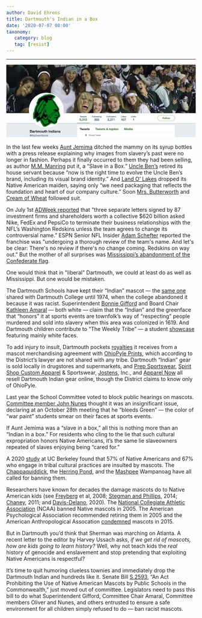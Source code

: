 ```yaml
---
author: David Ehrens
title: Dartmouth's Indian in a Box
date: '2020-07-07 08:00'
taxonomy:
   category: blog
   tag: [resist]
---
```

---

![](greenface.jpg)

In the last few weeks [Aunt Jemima](https://www.forbes.com/sites/michaelstone/2020/06/23/farewell-aunt-jemima-and-uncle-benbrand-symbols-are-falling/#51e729552fb9) ditched the mammy on its syrup bottles with a press release explaining why images from slavery’s past were no longer in fashion. Perhaps it finally occurred to them they had been selling, as author [M.M. Manring](https://www.npr.org/templates/story/story.php?storyId=6709995) put it, a “Slave in a Box.” [Uncle Ben’s](https://www.mars.com/news-and-stories/press-releases/uncle-bens-brand-evolution) retired its house servant because “now is the right time to evolve the Uncle Ben’s brand, including its visual brand identity.” And [Land O’ Lakes](https://www.landolakesinc.com/Press/News/new-butter-and-dairy-packaging) dropped its Native American maiden, saying only “we need packaging that reflects the foundation and heart of our company culture.” Soon [Mrs. Butterworth](https://www.usatoday.com/story/money/food/2020/06/17/mrs-butterworths-syrup-packaging-review-aunt-jemima-racial-bias/3209566001/) and [Cream of Wheat](https://www.cnn.com/2020/06/18/business/cream-of-wheat-racist-brands/index.html) followed suit.

On July 1st [ADWeek reported](https://www.adweek.com/brand-marketing/investors-ask-nike-fedex-and-pepsico-to-end-relationships-with-the-washington-redskins/) that "three separate letters signed by 87 investment firms and shareholders worth a collective $620 billion asked Nike, FedEx and PepsiCo to terminate their business relationships with the NFL’s Washington Redskins unless the team agrees to change its controversial name.” ESPN Senior NFL Insider [Adam Schefter](https://twitter.com/AdamSchefter/status/1279067390198927360) reported the franchise was "undergoing a thorough review of the team's name. And let's be clear: There's no review if there's no change coming. Redskins on way out." But the mother of all surprises was [Mississippi’s abandonment of the Confederate flag](https://www.chicagotribune.com/nation-world/ct-nw-mississippi-voting-electoral-college-20200704-qw64jigbfrdjdpj4rbbu3qqbyy-story.html).

One would think that in "liberal" Dartmouth, we could at least do as well as Mississippi. But one would be mistaken.

The Dartmouth Schools have kept their “Indian” mascot — the [same one](https://www.thewrap.com/sports-teams-dumped-racially-charged-names-mascots-indians-redskins/) shared with Dartmouth College until 1974, when the college abandoned it because it was racist. Superintendent [Bonnie Gifford](https://dartmouth.theweektoday.com/article/indians-no-more-officials-weigh-school-symbol/42527) and Board Chair [Kathleen Amaral](https://www.facebook.com/Fairhavenguide/videos/528095081360830/) — both white — claim that the “Indian” and the greenface that “honors” it at sports events are townfolk’s way of “respecting” people murdered and sold into slavery when this area was colonized in 1619. And Dartmouth children contribute to “The Weekly Tribe” — a student [showcase](https://www.youtube.com/watch?v=_Hk5h0q2_V0) featuring mainly white faces.

To add injury to insult, Dartmouth pockets [royalties](lawyer-letter.pdf) it receives from a mascot merchandising agreement with [OhioPyle Prints](http://highschoollicensing.com/content/about-our-program), which according to the District’s lawyer are not shared with any tribe. Dartmouth “Indian” gear is sold locally in drugstores and supermarkets, and [Prep Sportswear](https://www.prepsportswear.com/school/us/massachusetts/dartmouth/dartmouth-high-school-indians?schoolid=152271), [Spirit Shop Custom Apparel](https://www.spiritshop.com/school/massachusetts/dartmouth/dartmouth-hs) & Sportswear, [Jostens](https://schoolstore.jostens.com/collections/dartmouth-indians-1593299162633), Inc., and [Apparel Now](https://apparelnow.com/dartmouth-high-school-apparel) all resell Dartmouth Indian gear online, though the District claims to know only of OhioPyle.

Last year the School Committee voted to block public hearings on mascots. [Committee member John Nunes](https://www.youtube.com/watch?v=hVkmStJnJ2I) thought it was an insignificant issue, declaring at an October 28th meeting that he “bleeds Green” — the color of “war paint” students smear on their faces at sports events.

If Aunt Jemima was a “slave in a box,” all this is nothing more than an “Indian in a box.” For residents who cling to the lie that such cultural expropriation honors Native Americans, it’s the same lie slaveowners repeated of slaves enjoying being “cared for.”

A 2020 [study](https://journals.sagepub.com/doi/abs/10.1177/1948550619898556?journalCode=sppa) at UC Berkeley found that 57% of Native Americans and 67% who engage in tribal cultural practices are insulted by mascots. The [Chappaquiddick](http://maindigenousagenda.org/wp-content/uploads/2020/07/Chappaquiddick-Mascot-Letter.pdf), the [Herring Pond](http://maindigenousagenda.org/wp-content/uploads/2020/07/Herring-Pond-Mascot-Letter.pdf), and the [Mashpee](http://maindigenousagenda.org/wp-content/uploads/2020/07/Mashpee-Mascot-Letter.pdf) Wampanoag have all called for banning them.

Researchers have known for decades the damage mascots do to Native American kids (see [Freyberg](http://www.indianmascots.com/fryberg—web-psychological_.pdf) et al, 2008; [Stegman and Phillips](https://cdn.americanprogress.org/wp-content/uploads/2014/07/StegmanAIANmascots-reportv2.pdf), 2014; [Chaney](https://www.researchgate.net/publication/51594825_Do_American_Indian_mascots_American_Indian_people_Examining_implicit_bias_towards_American_Indian_people_and_American_Indian_mascots), 2011; and [Davis-Delano](https://www.tandfonline.com/doi/full/10.1080/13613324.2020.1772221), 2020). The [National Collegiate Athletic Association](https://www.cbsnews.com/news/ncaa-takes-aim-at-indian-mascots/) (NCAA) banned Native mascots in 2005. The American Psychological Association recommended retiring them in 2005 and the American Anthropological Assocation [condemned](https://associationsnow.com/2015/03/anthropological-association-takes-stand-native-american-mascot-debate/) mascots in 2015.

But in Dartmouth you’d think that Sherman was marching on Atlanta. A recent letter to the editor by Harvey Ussach asks, *if we get rid of mascots, how are kids going to learn history?* Well, why not teach kids the *real* history of genocide and enslavement and stop pretending that exploiting Native Americans is respectful?

It’s time to quit humoring clueless townies and immediately drop the Dartmouth Indian and hundreds like it. Senate Bill [S.2593](https://malegislature.gov/Bills/191/S2593), “An Act Prohibiting the Use of Native American Mascots by Public Schools in the Commonwealth,” just moved out of committee. Legislators need to pass this bill to do what Superintendent Gifford, Committee Chair Amaral, Committee members Oliver and Nunes, and others entrusted to ensure a safe environment for all children simply refused to do — ban racist mascots.

